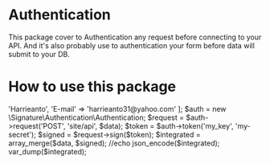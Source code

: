 # Authentication
This package cover to Authentication any request before connecting to your API. And it's also probably use to authentication your form before data will submit to your DB.


# How to use this package
<?php

namespace Signature\Authentication\Test;

use Signature\Authentication\Authentication;
use Signature\Authentication\Token;
use Signature\Authentication\Request;

spl_autoload_extensions('.php');
spl_autoload_register();

$data = [ 'Fullname' => 'Harrieanto',  'E-mail' => 'harrieanto31@yahoo.com' ];

$auth = new \Signature\Authentication\Authentication;

$request = $auth->request('POST',  'site/api',  $data);

$token = $auth->token('my_key',  'my-secret');

$signed = $request->sign($token);

$integrated = array_merge($data,  $signed);

//echo json_encode($integrated);

var_dump($integrated);
